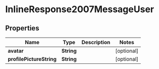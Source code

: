 
# InlineResponse2007MessageUser

## Properties
Name | Type | Description | Notes
------------ | ------------- | ------------- | -------------
**avatar** | **String** |  |  [optional]
**profilePictureString** | **String** |  |  [optional]




